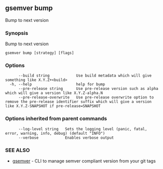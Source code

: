## gsemver bump

Bump to next version

### Synopsis

Bump to next version

```
gsemver bump [strategy] [flags]
```

### Options

```
      --build string            Use build metadata which will give something like X.Y.Z+<build>
  -h, --help                    help for bump
      --pre-release string      Use pre-release version such as alpha which will give a version like X.Y.Z-alpha.N
      --pre-release-overwrite   Use pre-release overwrite option to remove the pre-release identifier suffix which will give a version like X.Y.Z-SNAPSHOT if pre-release=SNAPSHOT
```

### Options inherited from parent commands

```
      --log-level string   Sets the logging level (panic, fatal, error, warning, info, debug) (default "INFO")
      --verbose            Enables verbose output
```

### SEE ALSO

* [gsemver](gsemver.md)	 - CLI to manage semver compliant version from your git tags

